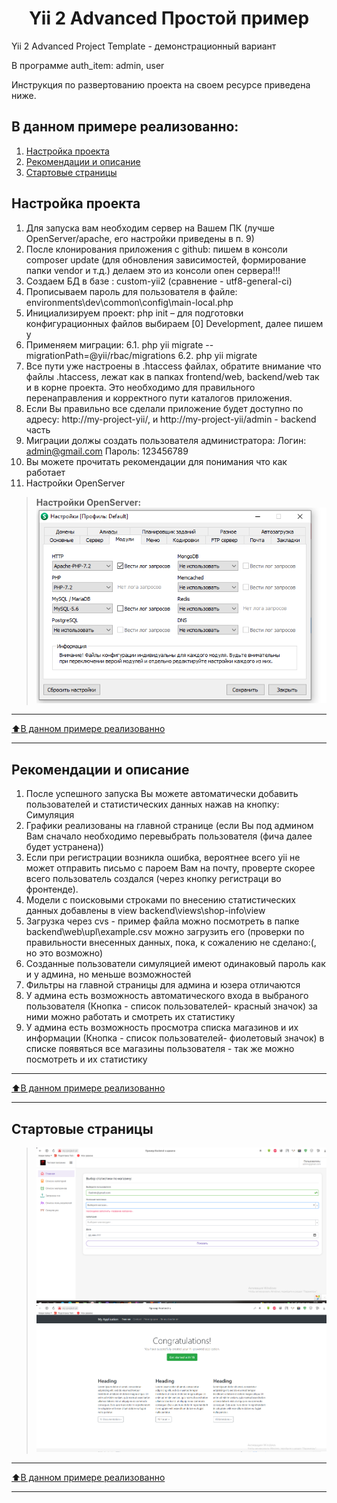 <p align="center">
    <h1 align="center">Yii 2 Advanced Простой пример</h1>
</p>

Yii 2 Advanced Project Template - демонстрационный вариант

В программе auth_item: admin, user

Инструкция по развертованию проекта на своем ресурсе приведена ниже.
## В данном примере реализованно:
1. [Настройка проекта](#Настройка-проекта)
2. [Рекомендации и описание](#Рекомендации-и-описание)
3. [Стартовые страницы](#Стартовые-страницы)

## Настройка проекта

1. Для запуска вам необходим сервер на Вашем ПК (лучше OpenServer/apache, его настройки приведены в п. 9)
2. После клонирования приложения с github: пишем в консоли composer update (для обновления зависимостей, формирование папки vendor и т.д.) делаем это из консоли опен сервера!!!
3. Создаем БД в базе : custom-yii2 (сравнение - utf8-general-ci)
4. Прописываем пароль для пользователя в файле: environments\dev\common\config\main-local.php
5. Инициализируем проект: php init – для подготовки конфигурационных файлов выбираем [0] Development, далее пишем y
6. Применяем миграции:
6.1. php yii migrate --migrationPath=@yii/rbac/migrations 
6.2. php yii migrate
7. Все пути уже настроены в .htaccess файлах, обратите внимание что файлы .htaccess, лежат как в папках frontend/web, backend/web так и в корне проекта. Это необходимо для правильного перенаправления и корректного пути каталогов приложения.
8. Если Вы правильно все сделали приложение будет доступно по адресу: http://my-project-yii/, и http://my-project-yii/admin - backend часть
9. Миграции должы создать пользователя администратора: Логин: admin@gmail.com Пароль: 123456789
10. Вы можете прочитать рекомендации для понимания что как работает
11. Настройки OpenServer
>__Настройки OpenServer:__
>![Пример работы](image/cattings.png)
____
[:arrow_up:В данном примере реализованно](#В-данном-примере-реализованно)
___

## Рекомендации и описание
1. После успешного запуска Вы можете автоматически добавить пользователей и статистических данных нажав на кнопку: Симуляция
2. Графики реализованы на главной странице (если Вы под админом Вам сначало необходимо перевыбрать пользователя (фича далее будет устранена))
3. Если при регистрации возникла ошибка, вероятнее всего yii не может отправить письмо с пароем Вам на почту, проверте скорее всего пользователь создался (через кнопку регистраци во фронтенде).
4. Модели с поисковыми строками по внесению статистических данных добавлены в view backend\views\shop-info\view
5. Загрузка через cvs - пример файла можно посмотреть в папке backend\web\upl\example.csv можно загрузить его (проверки по правильности внесенных данных, пока, к сожалению не сделано:(, но это возможно)
6. Созданные пользователи симуляцией имеют одинаковый пароль как и у админа, но меньше возможностей
7. Фильтры на главной страницы для админа и юзера отличаются
8. У админа есть возможность автоматического входа в выбраного пользователя (Кнопка - список пользователей- красный значок) за ними можно работать и смотреть их статистику
9. У админа есть возможность просмотра списка магазинов и их информации (Кнопка - список пользователей- фиолетовый значок) в списке появяться все магазины пользователя - так же можно посмотреть и их статистику

____
[:arrow_up:В данном примере реализованно](#В-данном-примере-реализованно)
___

## Стартовые страницы
>![Backend](image/bac.png)
>![Frontend ](image/front.png)

____
[:arrow_up:В данном примере реализованно](#В-данном-примере-реализованно)
___
